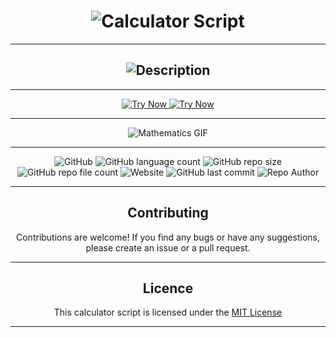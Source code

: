 <!--
This calculator script is created by Akhil Mahesh
Github - RhythmusByte
https://github.com/RhythmusByte
LinkedIn - @rhythmusbyte
-->

<h1 align="center"><img src="https://readme-typing-svg.herokuapp.com?font=Orbitron&size=40&pause=1000&color=26F700&width=435&height=100&lines=Calculator+Script" alt="Calculator Script" /></h1>

---

<h2 align="center"><img src="https://readme-typing-svg.herokuapp.com?font=Orbitron&size=26&pause=1000&color=00A5F7&width=435&height=100&lines=This+is+a+Calculator+Script;developed+using;HTML%2C+CSS+and+JavaScript.;It+provides+basic+arithmetic;operations+with+a+;user-friendly+interface." alt="Description" /></h2>

---

<p align="center">
<a href="https://calculator-snowy-alpha.vercel.app/" target="_blank" rel="noopener">
  <img src="https://img.shields.io/badge/Try%20Now-%20-black?style=social&logo=vercel&color=black" alt="Try Now">
</a>
<a href="https://rhythmusbyte.github.io/Calculator" target="_blank" rel="noopener">
  <img src="https://img.shields.io/badge/Try%20Now-%20-black?style=social&logo=github&color=black" alt="Try Now">
</a>
</p>

---

<p align="center">

<img src="https://media.giphy.com/media/PoG5WwGyOx1N36cMqP/giphy.gif" alt="Mathematics GIF">

</p>

<hr>

<p align="center">
<img alt="GitHub" src="https://img.shields.io/github/license/RhythmusByte/calculator?color=black&logo=github&style=plastic">

<img alt="GitHub language count" src="https://img.shields.io/github/languages/count/RhythmusByte/calculator?color=black&logo=github&style=plastic">

<img alt="GitHub repo size" src="https://img.shields.io/github/repo-size/RhythmusByte/calculator?color=black&logo=github&style=plastic">

<img alt="GitHub repo file count" src="https://img.shields.io/github/directory-file-count/RhythmusByte/calculator?color=black&logo=GitHub&style=plastic">

<img alt="Website" src="https://img.shields.io/website?color=black&down_color=red&down_message=offline&label=Vercel%20Try%20Now&logo=vercel&style=plastic&up_color=lime&up_message=working&url=https%3A%2F%2Fcalculator-snowy-alpha.vercel.app%2F">

<img alt="GitHub last commit" src="https://img.shields.io/github/last-commit/RhythmusByte/Calculator?color=black&style=plastic&logo=github">

<img alt="Repo Author" src="https://img.shields.io/badge/Author-RhythmusByte-color=black&?color=black&style=plastic&logo=github">

</p>

<hr>

<h2 align="center">Contributing</h2>

<p align="center">
Contributions are welcome! If you find any bugs or have any suggestions, please create an issue or a pull request.
</p>

<hr>

<h2 align="center">Licence</h2>

<p align="center">
This calculator script is licensed under the <a href="https://github.com/RhythmusByte/Calculator/blob/72afa24a034b06f50881c6989dbf126792d39896/LICENSE">MIT License</a>
</p>

<hr>
